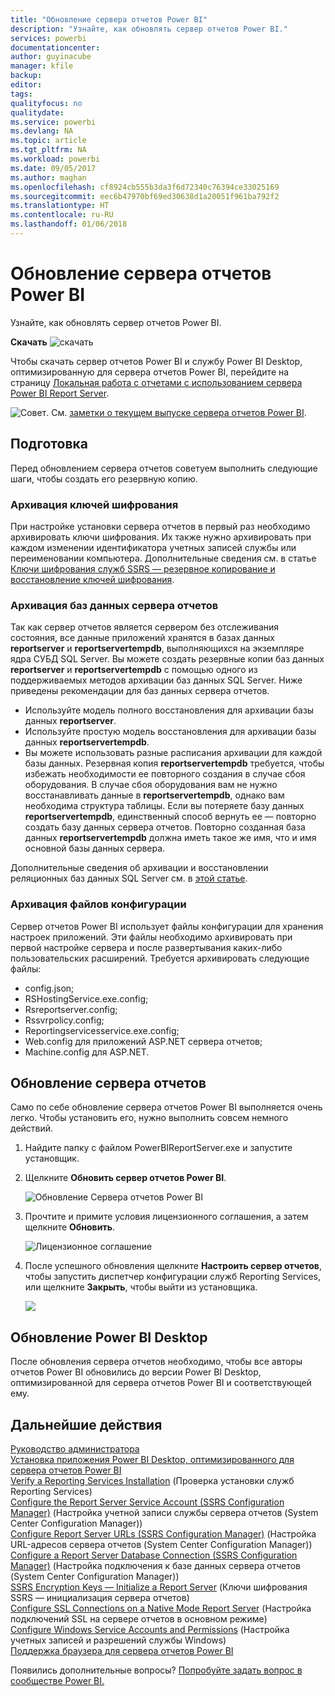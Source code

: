 ```yaml
---
title: "Обновление сервера отчетов Power BI"
description: "Узнайте, как обновлять сервер отчетов Power BI."
services: powerbi
documentationcenter: 
author: guyinacube
manager: kfile
backup: 
editor: 
tags: 
qualityfocus: no
qualitydate: 
ms.service: powerbi
ms.devlang: NA
ms.topic: article
ms.tgt_pltfrm: NA
ms.workload: powerbi
ms.date: 09/05/2017
ms.author: maghan
ms.openlocfilehash: cf8924cb555b3da3f6d72340c76394ce33025169
ms.sourcegitcommit: eec6b47970bf69ed30638d1a20051f961ba792f2
ms.translationtype: HT
ms.contentlocale: ru-RU
ms.lasthandoff: 01/06/2018
---
```

# <a name="upgrade-power-bi-report-server"></a>Обновление сервера отчетов Power BI
Узнайте, как обновлять сервер отчетов Power BI.

 **Скачать** ![скачать](media/upgrade/download.png "скачать")

Чтобы скачать сервер отчетов Power BI и службу Power BI Desktop, оптимизированную для сервера отчетов Power BI, перейдите на страницу [Локальная работа с отчетами с использованием сервера Power BI Report Server](https://powerbi.microsoft.com/report-server/).

![Совет](media/upgrade/fyi-tip.png "Совет"). См. [заметки о текущем выпуске сервера отчетов Power BI](release-notes.md).

## <a name="before-you-begin"></a>Подготовка
Перед обновлением сервера отчетов советуем выполнить следующие шаги, чтобы создать его резервную копию.

### <a name="backing-up-the-encryption-keys"></a>Архивация ключей шифрования
При настройке установки сервера отчетов в первый раз необходимо архивировать ключи шифрования. Их также нужно архивировать при каждом изменении идентификатора учетных записей службы или переименовании компьютера. Дополнительные сведения см. в статье [Ключи шифрования служб SSRS — резервное копирование и восстановление ключей шифрования](https://docs.microsoft.com/sql/reporting-services/install-windows/ssrs-encryption-keys-back-up-and-restore-encryption-keys).

### <a name="backing-up-the-report-server-databases"></a>Архивация баз данных сервера отчетов
Так как сервер отчетов является сервером без отслеживания состояния, все данные приложений хранятся в базах данных **reportserver** и **reportservertempdb**, выполняющихся на экземпляре ядра СУБД SQL Server. Вы можете создать резервные копии баз данных **reportserver** и **reportservertempdb** с помощью одного из поддерживаемых методов архивации баз данных SQL Server. Ниже приведены рекомендации для баз данных сервера отчетов.

* Используйте модель полного восстановления для архивации базы данных **reportserver**.
* Используйте простую модель восстановления для архивации базы данных **reportservertempdb**.
* Вы можете использовать разные расписания архивации для каждой базы данных. Резервная копия **reportservertempdb** требуется, чтобы избежать необходимости ее повторного создания в случае сбоя оборудования. В случае сбоя оборудования вам не нужно восстанавливать данные в **reportservertempdb**, однако вам необходима структура таблицы. Если вы потеряете базу данных **reportservertempdb**, единственный способ вернуть ее — повторно создать базу данных сервера отчетов. Повторно созданная база данных **reportservertempdb** должна иметь такое же имя, что и имя основной базы данных сервера.

Дополнительные сведения об архивации и восстановлении реляционных баз данных SQL Server см. в [этой статье](https://docs.microsoft.com/sql/relational-databases/backup-restore/back-up-and-restore-of-sql-server-databases).

### <a name="backing-up-the-configuration-files"></a>Архивация файлов конфигурации
Сервер отчетов Power BI использует файлы конфигурации для хранения настроек приложений. Эти файлы необходимо архивировать при первой настройке сервера и после развертывания каких-либо пользовательских расширений. Требуется архивировать следующие файлы:

* config.json;
* RSHostingService.exe.config;
* Rsreportserver.config;
* Rssvrpolicy.config;
* Reportingservicesservice.exe.config;
* Web.config для приложений ASP.NET сервера отчетов;
* Machine.config для ASP.NET.

## <a name="upgrade-the-report-server"></a>Обновление сервера отчетов
Само по себе обновление сервера отчетов Power BI выполняется очень легко. Чтобы установить его, нужно выполнить совсем немного действий.

1. Найдите папку с файлом PowerBIReportServer.exe и запустите установщик.
2. Щелкните **Обновить сервер отчетов Power BI**.
   
    ![](media/upgrade/reportserver-upgrade1.png "Обновление Сервера отчетов Power BI")
3. Прочтите и примите условия лицензионного соглашения, а затем щелкните **Обновить**.
   
    ![](media/upgrade/reportserver-upgrade-eula.png "Лицензионное соглашение")
4. После успешного обновления щелкните **Настроить сервер отчетов**, чтобы запустить диспетчер конфигурации служб Reporting Services, или щелкните **Закрыть**, чтобы выйти из установщика.
   
    ![](media/upgrade/reportserver-upgrade-configure.png)

## <a name="upgrade-power-bi-desktop"></a>Обновление Power BI Desktop
После обновления сервера отчетов необходимо, чтобы все авторы отчетов Power BI обновились до версии Power BI Desktop, оптимизированной для сервера отчетов Power BI и соответствующей ему.

## <a name="next-steps"></a>Дальнейшие действия
[Руководство администратора](admin-handbook-overview.md)  
[Установка приложения Power BI Desktop, оптимизированного для сервера отчетов Power BI](install-powerbi-desktop.md)  
[Verify a Reporting Services Installation](https://docs.microsoft.com/sql/reporting-services/install-windows/verify-a-reporting-services-installation) (Проверка установки служб Reporting Services)  
[Configure the Report Server Service Account (SSRS Configuration Manager)](https://docs.microsoft.com/sql/reporting-services/install-windows/configure-the-report-server-service-account-ssrs-configuration-manager) (Настройка учетной записи службы сервера отчетов (System Center Configuration Manager))  
[Configure Report Server URLs (SSRS Configuration Manager)](https://docs.microsoft.com/sql/reporting-services/install-windows/configure-report-server-urls-ssrs-configuration-manager) (Настройка URL-адресов сервера отчетов (System Center Configuration Manager))  
[Configure a Report Server Database Connection (SSRS Configuration Manager)](https://docs.microsoft.com/sql/reporting-services/install-windows/configure-a-report-server-database-connection-ssrs-configuration-manager) (Настройка подключения к базе данных сервера отчетов (System Center Configuration Manager))  
[SSRS Encryption Keys — Initialize a Report Server](https://docs.microsoft.com/sql/reporting-services/install-windows/ssrs-encryption-keys-initialize-a-report-server) (Ключи шифрования SSRS — инициализация сервера отчетов)  
[Configure SSL Connections on a Native Mode Report Server](https://docs.microsoft.com/sql/reporting-services/security/configure-ssl-connections-on-a-native-mode-report-server) (Настройка подключений SSL на сервере отчетов в основном режиме)  
[Configure Windows Service Accounts and Permissions](https://docs.microsoft.com/sql/database-engine/configure-windows/configure-windows-service-accounts-and-permissions) (Настройка учетных записей и разрешений службы Windows)  
[Поддержка браузера для сервера отчетов Power BI](browser-support.md)

Появились дополнительные вопросы? [Попробуйте задать вопрос в сообществе Power BI.](https://community.powerbi.com/)

